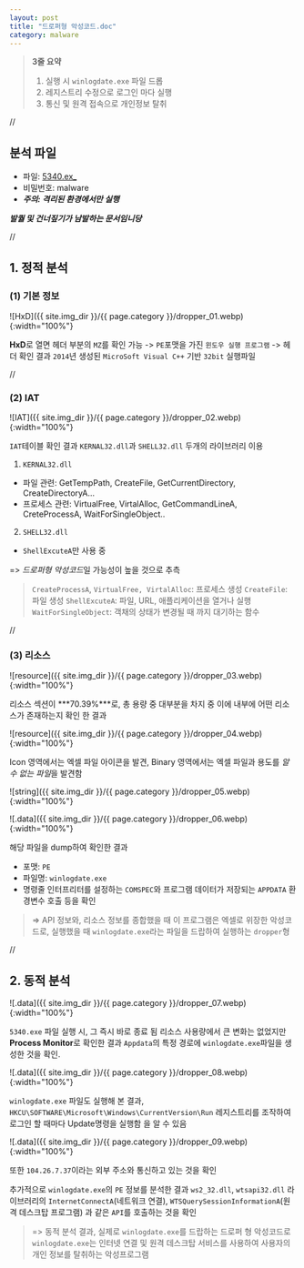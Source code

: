 ```yaml
---
layout: post
title: "드로퍼형 악성코드.doc"
category: malware
---
```


> **3줄 요약**
> 1. 실행 시 `winlogdate.exe` 파일 드롭
> 2. 레지스트리 수정으로 로그인 마다 실행
> 3. 통신 및 원격 접속으로 개인정보 탈취

//

## 분석 파일
- 파일: [5340.ex_](https://drive.google.com/file/d/1MvkYU6puuHX-1FaObSrZsGgaYOwynfEZ/view?usp=sharing)
- 비밀번호: malware
- ***주의: 격리된 환경에서만 실행***

***발퀄 및 건너짚기가 남발하는 문서임니당***

//

## 1. 정적 분석

### (1) 기본 정보


![HxD]({{ site.img_dir }}/{{ page.category }}/dropper_01.webp){:width="100%"}

**HxD**로 열면 헤더 부분의 `MZ`를 확인 가능
-> `PE`포맷을 가진 `윈도우 실행 프로그램`
-> 헤더 확인 결과 `2014`년 생성된 `MicroSoft Visual C++` 기반 `32bit` 실행파일   

//

### (2) IAT

![IAT]({{ site.img_dir }}/{{ page.category }}/dropper_02.webp){:width="100%"}

`IAT`테이블 확인 결과 `KERNAL32.dll`과 `SHELL32.dll` 두개의 라이브러리 이용
1. `KERNAL32.dll`
- 파일 관련: GetTempPath, CreateFile, GetCurrentDirectory, CreateDirectoryA...
- 프로세스 관련: VirtualFree, VirtalAlloc, GetCommandLineA, CreteProcessA, WaitForSingleObject..
2. `SHELL32.dll`
- `ShellExcuteA`만 사용 중   

=> *드로퍼형 악성코드*일 가능성이 높을 것으로 추측
> `CreateProcessA`, `VirtualFree, VirtalAlloc`: 프로세스 생성
> `CreateFile`: 파일 생성
> `ShellExcuteA`: 파일, URL, 애플리케이션을 열거나 실행
> `WaitForSingleObject`: 객채의 상태가 변경될 때 까지 대기하는 함수

//

### (3) 리소스

![resource]({{ site.img_dir }}/{{ page.category }}/dropper_03.webp){:width="100%"}

리소스 섹션이 ***70.39%***로, 총 용량 중 대부분을 차지 중
이에 내부에 어떤 리소스가 존재하는지 확인 한 결과

![resource]({{ site.img_dir }}/{{ page.category }}/dropper_04.webp){:width="100%"}

Icon 영역에서는 엑셀 파일 아이콘을 발견,
Binary 영역에서는 엑셀 파일과 용도를 *알 수 없는 파일*을 발견함

![string]({{ site.img_dir }}/{{ page.category }}/dropper_05.webp){:width="100%"}

![.data]({{ site.img_dir }}/{{ page.category }}/dropper_06.webp){:width="100%"}

해당 파일을 dump하여 확인한 결과
- 포맷: `PE`
- 파일명: `winlogdate.exe`
- 명령줄 인터프리터를 설정하는 `COMSPEC`와 프로그램 데이터가 저장되는 `APPDATA` 환경변수 호출
등을 확인

> => API 정보와, 리소스 정보를 종합했을 때 이 프로그램은
> 엑셀로 위장한 악성코드로, 실행했을 때 `winlogdate.exe`라는 파일을 드랍하여 실행하는 `dropper`형

//

## 2. 동적 분석

![.data]({{ site.img_dir }}/{{ page.category }}/dropper_07.webp){:width="100%"}

`5340.exe` 파일 실행 시, 그 즉시 바로 종료 됨
리소스 사용량에서 큰 변화는 없었지만 **Process Monitor**로 확인한 결과 `Appdata`의 특정 경로에 `winlogdate.exe`파일을 생성한 것을 확인.   

![.data]({{ site.img_dir }}/{{ page.category }}/dropper_08.webp){:width="100%"}

`winlogdate.exe` 파일도 실행해 본 결과,
`HKCU\SOFTWARE\Microsoft\Windows\CurrentVersion\Run` 레지스트리를 조작하여 
로그인 할 때마다 Update명령을 실행함 을 알 수 있음

![.data]({{ site.img_dir }}/{{ page.category }}/dropper_09.webp){:width="100%"}

또한 `104.26.7.37`이라는 외부 주소와 통신하고 있는 것을 확인

추가적으로 `winlogdate.exe`의 `PE` 정보를 분석한 결과
`ws2_32.dll`, `wtsapi32.dll` 라이브러리의
`InternetConnectA`(네트워크 연결), `WTSQuerySessionInformationA`(원격 데스크탑 프로그램) 과 같은 `API`를 호출하는 것을 확인

> => 동적 분석 결과, 실제로 `winlogdate.exe`를 드랍하는 드로퍼 형 악성코드로
> `winlogdate.exe`는 인터넷 연결 및 원격 데스크탑 서비스를 사용하여 사용자의 개인 정보를 탈취하는 악성프로그램
